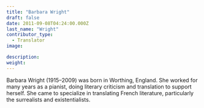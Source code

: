 ```yaml
---
title: "Barbara Wright"
draft: false
date: 2011-09-08T04:24:00.000Z
last_name: "Wright"
contributor_type:
  - Translator
image:

description:
weight:
---
```


Barbara Wright (1915–2009) was born in Worthing, England. She worked for many years as a pianist, doing literary criticism and translation to support herself. She came to specialize in translating French literature, particularly the surrealists and existentialists.

